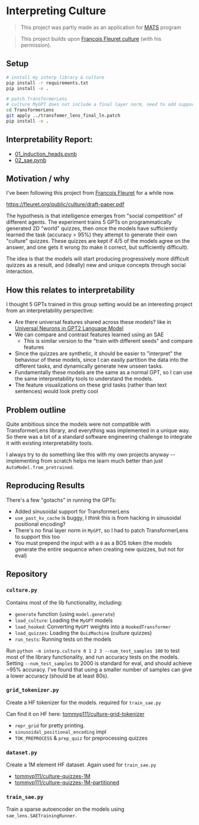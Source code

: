 # Interpreting Culture

> This project was partly made as an application for [MATS](https://www.matsprogram.org/) program

> This project builds upon [Francois Fleuret culture](https://fleuret.org/cgi-bin/gitweb/gitweb.cgi?p=culture.git;a=tree) (with his permission).

## Setup

```bash
# install my interp library & culture
pip install -r requirements.txt
pip install -e .

# patch TransformerLens
# culture MyGPT does not include a final layer norm, need to add support for this
cd TransformerLens
git apply ../transfomer_lens_final_ln.patch
pip install -e .
```

## Interpretability Report:

- [01_induction_heads.pynb](./01_induction_heads.ipynb)
- [02_sae.pynb](./02_sae.ipynb)


## Motivation / why

I've been following this project from [Francois Fleuret](https://x.com/francoisfleuret) for a while now.

https://fleuret.org/public/culture/draft-paper.pdf


The hypothesis is that intelligence emerges from "social competition" of different agents. The experiment trains 5 GPTs on programmatically generated 2D "world" quizzes, then once the models have sufficiently learned the task (accuracy > 95%) they attempt to generate their own "culture" quizzes. These quizzes are kept if 4/5 of the models agree on the answer, and one gets it wrong (to make it correct, but sufficiently difficult).

The idea is that the models will start producing progressively more difficult quizzes as a result, and (ideally) new and unique concepts through social interaction.

## How this relates to interpretability

I thought 5 GPTs trained in this group setting would be an interesting project from an interpretability perspective:

- Are there universal features shared across these models? like in [Universal Neurons in GPT2 Language Model](https://arxiv.org/abs/2401.12181)
- We can compare and contrast features learned using an SAE
    - This is similar version to the "train with different seeds" and compare features
- Since the quizzes are synthetic, it should be easier to "interpret" the behaviour of these models, since I can easily partition the data into the different tasks, and dynamically generate new unseen tasks.
- Fundamentally these models are the same as a normal GPT, so I can use the same interpretability tools to understand the models.
- The feature visualizations on these grid tasks (rather than text sentences) would look pretty cool


## Problem outline

Quite ambitious since the models were not compatible with TransformerLens library, and everything was implemented in a unique way. So there was a bit of a standard software engineering challenge to integrate it with existing interpretability tools.

I always try to do something like this with my own projects anyway -- implementing from scratch helps me learn much better than just `AutoModel.from_pretrained`.

## Reproducing Results

There's a few "gotachs" in running the GPTs:

- Added sinusoidal support for TransformerLens
- `use_past_kv_cache` is buggy, I _think_ this is from hacking in sinusoidal positional encoding?
- There's no final layer norm in `MyGPT`, so I had to patch TransformerLens to support this too
- You must prepend the input with a `0` as a BOS token (the models generate the entire sequence when creating new quizzes, but not for eval)

## Repository

### `culture.py`

Contains most of the lib functionality, including:

- `generate` function (using `model.generate`)
- `load_culture`: Loading the `MyGPT` models
- `load_hooked`: Converting `MyGPT` weights into a `HookedTransformer`
- `load_quizzes`: Loading the `QuizMachine` (culture quizzes)
- `run_tests`: Running tests on the models


Run `python -m interp.culture 0 1 2 3 --num_test_samples 100` to test most of the library functionality, and run accuracy tests on the models. Setting `--num_test_samples` to 2000 is standard for eval, and should achieve ~95% accuracy. I've found that using a smaller number of samples can give a lower accuracy (should be at least 80s).


### `grid_tokenizer.py`

Create a HF tokenizer for the models. required for `train_sae.py`

Can find it on HF here: [tommyp111/culture-grid-tokenizer](https://huggingface.co/tommyp111/culture-grid-tokenizer)

- `repr_grid` for pretty printing.
- `sinusoidal_positional_encoding` impl
- `TOK_PREPROCESS` & `prep_quiz` for preprocessing quizzes

### `dataset.py`

Create a 1M element HF dataset. Again used for `train_sae.py`

- [tommyp111/culture-quizzes-1M](https://huggingface.co/datasets/tommyp111/culture-puzzles-1M)
- [tommyp111/culture-quizzes-1M-partitioned](https://huggingface.co/datasets/tommyp111/culture-puzzles-1M-partitioned)


### `train_sae.py`

Train a sparse autoencoder on the models using `sae_lens.SAETrainingRunner`.
